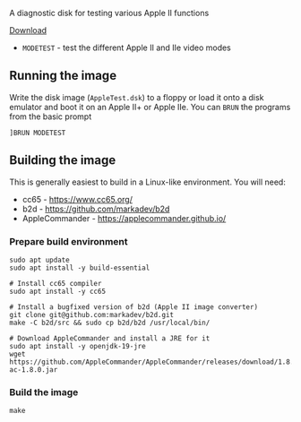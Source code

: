 A diagnostic disk for testing various Apple II functions

[Download](https://github.com/markadev/AppleII-test/releases)

 * `MODETEST` - test the different Apple II and IIe video modes


## Running the image

Write the disk image (`AppleTest.dsk`) to a floppy or load it onto a disk emulator and boot it on
an Apple II+ or Apple IIe. You can `BRUN` the programs from the basic prompt

```
]BRUN MODETEST
```


## Building the image

This is generally easiest to build in a Linux-like environment. You will need:
 * cc65 - https://www.cc65.org/
 * b2d - https://github.com/markadev/b2d
 * AppleCommander - https://applecommander.github.io/


### Prepare build environment

```shell
sudo apt update
sudo apt install -y build-essential

# Install cc65 compiler
sudo apt install -y cc65

# Install a bugfixed version of b2d (Apple II image converter)
git clone git@github.com:markadev/b2d.git
make -C b2d/src && sudo cp b2d/b2d /usr/local/bin/

# Download AppleCommander and install a JRE for it
sudo apt install -y openjdk-19-jre
wget https://github.com/AppleCommander/AppleCommander/releases/download/1.8.0/AppleCommander-ac-1.8.0.jar
```


### Build the image

```shell
make
```
